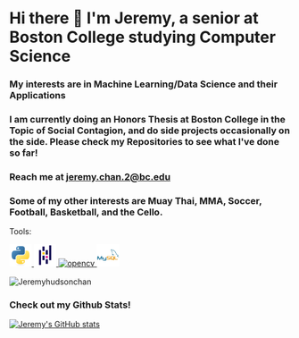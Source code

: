 # Hi there 👋 I'm Jeremy, a senior at Boston College studying Computer Science

### My interests are in Machine Learning/Data Science and their Applications

### I am currently doing an Honors Thesis at Boston College in the Topic of Social Contagion, and do side projects occasionally on the side. Please check my Repositories to see what I've done so far!

### Reach me at jeremy.chan.2@bc.edu

### Some of my other interests are Muay Thai, MMA, Soccer, Football, Basketball, and the Cello.



<!--
**Jeremyhudsonchan/Jeremyhudsonchan** is a ✨ _special_ ✨ repository because its `README.md` (this file) appears on your GitHub profile.

Here are some ideas to get you started:

- 🔭 I’m currently working on ...
- 🌱 I’m currently learning ...
- 👯 I’m looking to collaborate on ...
- 🤔 I’m looking for help with ...
- 💬 Ask me about ...
- 📫 How to reach me: ...
- 😄 Pronouns: ...
- ⚡ Fun fact: ...
-->

Tools:
<p align="left"> 
  <a href="https://www.python.org" target="_blank" rel="noreferrer"> <img src="https://raw.githubusercontent.com/devicons/devicon/master/icons/python/python-original.svg" alt="python" width="40" height="40"/> 
  <a href="https://pandas.pydata.org/" target="_blank" rel="noreferrer"> <img src="https://raw.githubusercontent.com/devicons/devicon/2ae2a900d2f041da66e950e4d48052658d850630/icons/pandas/pandas-original.svg" alt="pandas" width="40" height="40"/> </a>
  <a href="https://opencv.org/" target="_blank" rel="noreferrer"> <img src="https://www.vectorlogo.zone/logos/opencv/opencv-icon.svg" alt="opencv" width="40" height="40"/> </a> 
  <a href="https://www.mysql.com/" target="_blank" rel="noreferrer"> <img src="https://raw.githubusercontent.com/devicons/devicon/master/icons/mysql/mysql-original-wordmark.svg" alt="mysql" width="40" height="40"/> </a> 

<p><img align="center" src="https://github-readme-stats.vercel.app/api/top-langs?username=Jeremyhudsonchan&show_icons=true&locale=en&layout=compact" alt="Jeremyhudsonchan" /></p>

### Check out my Github Stats!

[![Jeremy's GitHub stats](https://github-readme-stats.vercel.app/api?username=Jeremyhudsonchan)](https://github.com/Jeremhudsonchan/github-readme-stats)
